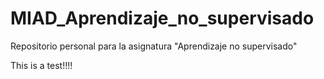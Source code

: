 # MIAD_Aprendizaje_no_supervisado
Repositorio personal para la asignatura "Aprendizaje no supervisado"

This is a test!!!!
